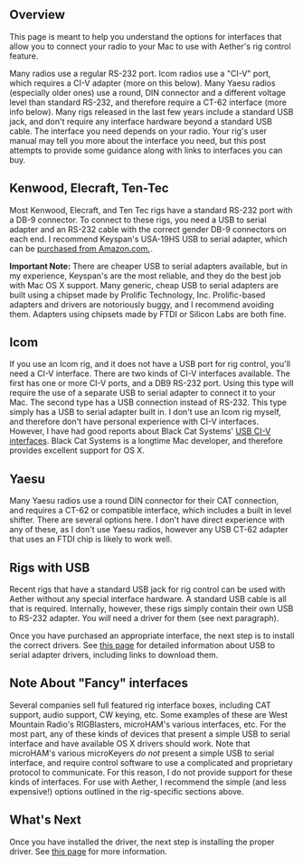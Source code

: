 ## Overview

This page is meant to help you understand the options for interfaces that allow you to connect your radio to your Mac to use with Aether's rig control feature.

Many radios use a regular RS-232 port. Icom radios use a "CI-V" port, which requires a CI-V adapter (more on this below). Many Yaesu radios (especially older ones) use a round, DIN connector and a different voltage level than standard RS-232, and therefore require a CT-62 interface (more info below). Many rigs released in the last few years include a standard USB jack, and don't require any interface hardware beyond a standard USB cable. The interface you need depends on your radio. Your rig's user manual may tell you more about the interface you need, but this post attempts to provide some guidance along with links to interfaces you can buy.

## Kenwood, Elecraft, Ten-Tec

Most Kenwood, Elecraft, and Ten Tec rigs have a standard RS-232 port with a  DB-9 connector. To connect to these rigs, you need a USB to serial adapter and an RS-232 cable with the correct gender DB-9 connectors on each end. I recommend Keyspan's USA-19HS USB to serial adapter, which can be <a href="http://www.amazon.com/gp/product/B0000VYJRY/ref=as_li_qf_sp_asin_tl?ie=UTF8&camp=1789&creative=9325&creativeASIN=B0000VYJRY&linkCode=as2&tag=aether0f-20">purchased from Amazon.com.</a><img src="http://ir-na.amazon-adsystem.com/e/ir?t=aether0f-20&l=as2&o=1&a=B0000VYJRY" width="1" height="1" border="0" alt="" style="border:none !important; margin:0px !important;" />.

**Important Note:** There are cheaper USB to serial adapters available, but in my experience, Keyspan's are the most reliable, and they do the best job with Mac OS X support. Many generic, cheap USB to serial adapters are built using a chipset made by Prolific Technology, Inc. Prolific-based adapters and drivers are notoriously buggy, and I recommend avoiding them. Adapters using chipsets made by FTDI or Silicon Labs are both fine.

## Icom

If you use an Icom rig, and it does not have a USB port for rig control, you'll need a CI-V interface. There are two kinds of CI-V interfaces available. The first has one or more CI-V ports, and a DB9 RS-232 port. Using this type will require the use of a separate USB to serial adapter to connect it to your Mac. The second type has a USB connection instead of RS-232. This type simply has a USB to serial adapter built in. I don't use an Icom rig myself, and therefore don't have personal experience with CI-V interfaces. However, I have had good reports about Black Cat Systems' [USB CI-V interfaces](http://www.blackcatsystems.com/usbciv/usb_icom_ci-v_interface.html). Black Cat Systems is a longtime Mac developer, and therefore provides excellent support for OS X.

## Yaesu

Many Yaesu radios use a round DIN connector for their CAT connection, and requires a CT-62 or compatible interface, which includes a built in level shifter. There are several options here. I don't have direct experience with any of these, as I don't use Yaesu radios, however any USB CT-62 adapter that uses an FTDI chip is likely to work well.

## Rigs with USB

Recent rigs that have a standard USB jack for rig control can be used with Aether without any special interface hardware. A standard USB cable is all that is required. Internally, however, these rigs simply contain their own USB to RS-232 adapter. You _will_ need a driver for them (see next paragraph).

Once you have purchased an appropriate interface, the next step is to install the correct drivers. See [this page](rigdrivers.md) for detailed information about USB to serial adapter drivers, including links to download them.

## Note About "Fancy" interfaces

Several companies sell full featured rig interface boxes, including CAT support, audio support, CW keying, etc. Some examples of these are West Mountain Radio's RIGBlasters, microHAM's various interfaces, etc. For the most part, any of these kinds of devices that present a simple USB to serial interface and have available OS X drivers should work. Note that microHAM's various microKeyers *do not* present a simple USB to serial interface, and require control software to use a complicated and proprietary protocol to communicate. For this reason, I do not provide support for these kinds of interfaces. For use with Aether, I recommend the simple (and less expensive!) options outlined in the rig-specific sections above.

## What's Next

Once you have installed the driver, the next step is installing the proper driver. See [this page](/rigcontrol/rigdrivers.md) for more information.

